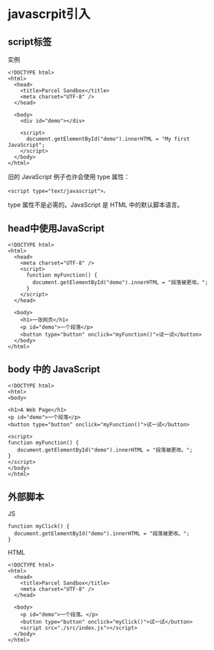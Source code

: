 # javascrpit引入
## script标签
实例
```
<!DOCTYPE html>
<html>
  <head>
    <title>Parcel Sandbox</title>
    <meta charset="UTF-8" />
  </head>

  <body>
    <div id="demo"></div>

    <script>
      document.getElementById("demo").innerHTML = "My first JavaScript";
    </script>
  </body>
</html>

```

旧的 JavaScript 例子也许会使用 type 属性：

```
<script type="text/javascript">。
```

type 属性不是必需的。JavaScript 是 HTML 中的默认脚本语言。  

## head中使用JavaScript

```
<!DOCTYPE html>
<html>
  <head>
    <meta charset="UTF-8" />
    <script>
      function myFunction() {
        document.getElementById("demo").innerHTML = "段落被更改。";
      }
    </script>
  </head>

  <body>
    <h1>一张网页</h1>
    <p id="demo">一个段落</p>
    <button type="button" onclick="myFunction()">试一试</button>
  </body>
</html>
```
## body 中的 JavaScript
```
<!DOCTYPE html>
<html>
<body> 

<h1>A Web Page</h1>
<p id="demo">一个段落</p>
<button type="button" onclick="myFunction()">试一试</button>

<script>
function myFunction() {
   document.getElementById("demo").innerHTML = "段落被更改。";
}
</script>
</body>
</html>
```

## 外部脚本
JS
```
function myClick() {
  document.getElementById("demo").innerHTML = "段落被更改。";
}
```
HTML
```
<!DOCTYPE html>
<html>
  <head>
    <title>Parcel Sandbox</title>
    <meta charset="UTF-8" />
  </head>

  <body>
    <p id="demo">一个段落。</p>
    <button type="button" onclick="myClick()">试一试</button>
    <script src="./src/index.js"></script>
  </body>
</html>
```
